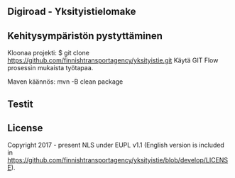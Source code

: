 ## Digiroad - Yksityistielomake


## Kehitysympäristön pystyttäminen

Kloonaa projekti:
$ git clone https://github.com/finnishtransportagency/yksityistie.git
Käytä GIT Flow prosessin mukaista työtapaa.

Maven käännös:
mvn -B clean package

## Testit

## License

Copyright 2017 - present NLS under EUPL v1.1 (English version is included in https://github.com/finnishtransportagency/yksityistie/blob/develop/LICENSE).
